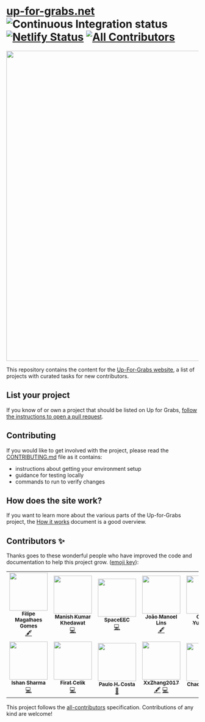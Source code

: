 [up-for-grabs.net](https://up-for-grabs.net/)
![Continuous Integration status](https://github.com/up-for-grabs/up-for-grabs.net/workflows/Continuous%20Integration/badge.svg)
[![Netlify Status](https://api.netlify.com/api/v1/badges/0ee7bf9f-1aed-465b-8e9e-01de009a8a7e/deploy-status)](https://app.netlify.com/sites/up-for-grabs-test-bench/deploys)
[![All Contributors](https://img.shields.io/badge/all_contributors-11-orange.svg?style=flat-square)](#contributors)
================

<a href="https://up-for-grabs.net/"><img width="814" src="https://user-images.githubusercontent.com/359239/67390578-50f83a00-f573-11e9-835d-02eb9e019afb.png"></a>

This repository contains the content for the [Up-For-Grabs website](https://up-for-grabs.net/), a list of projects with curated tasks for new contributors.

## List your project

If you know of or own a project that should be listed on Up for Grabs,
[follow the instructions to open a pull request](docs/list-a-project.md).

## Contributing

If you would like to get involved with the project, please read the
[CONTRIBUTING.md](.github/CONTRIBUTING.md) file as it contains:

 - instructions about getting your environment setup
 - guidance for testing locally
 - commands to run to verify changes

## How does the site work?

If you want to learn more about the various parts of the Up-for-Grabs project,
the [How it works](docs/how-it-works.md) document is a good overview.

## Contributors ✨

Thanks goes to these wonderful people who have improved the code and documentation to help this project grow. ([emoji key](https://allcontributors.org/docs/en/emoji-key)):

<!-- ALL-CONTRIBUTORS-LIST:START - Do not remove or modify this section -->
<!-- prettier-ignore-start -->
<!-- markdownlint-disable -->
<table>
  <tr>
    <td align="center"><a href="https://github.com/filipe-gomes"><img src="https://avatars1.githubusercontent.com/u/42053052?v=4?s=100" width="100px;" alt=""/><br /><sub><b>Filipe Magalhaes Gomes</b></sub></a><br /><a href="#content-filipe-gomes" title="Content">🖋</a></td>
    <td align="center"><a href="https://mkkhedawat.github.io/"><img src="https://avatars2.githubusercontent.com/u/5137374?v=4?s=100" width="100px;" alt=""/><br /><sub><b>Manish Kumar Khedawat</b></sub></a><br /><a href="https://github.com/up-for-grabs/up-for-grabs.net/commits?author=mkkhedawat" title="Code">💻</a></td>
    <td align="center"><a href="https://github.com/SpaceEEC"><img src="https://avatars1.githubusercontent.com/u/24881032?v=4?s=100" width="100px;" alt=""/><br /><sub><b>SpaceEEC</b></sub></a><br /><a href="https://github.com/up-for-grabs/up-for-grabs.net/commits?author=SpaceEEC" title="Code">💻</a></td>
    <td align="center"><a href="http://www.joaomanoel.com.br"><img src="https://avatars0.githubusercontent.com/u/6238111?v=4?s=100" width="100px;" alt=""/><br /><sub><b>João Manoel Lins</b></sub></a><br /><a href="#content-JoaoManoel" title="Content">🖋</a></td>
    <td align="center"><a href="https://github.com/crystal-dawn"><img src="https://avatars3.githubusercontent.com/u/38540136?v=4?s=100" width="100px;" alt=""/><br /><sub><b>Crystal Yungwirth</b></sub></a><br /><a href="#content-crystal-dawn" title="Content">🖋</a></td>
    <td align="center"><a href="https://github.com/TeslaAdis"><img src="https://avatars1.githubusercontent.com/u/20220542?v=4?s=100" width="100px;" alt=""/><br /><sub><b>Adis Talic</b></sub></a><br /><a href="https://github.com/up-for-grabs/up-for-grabs.net/commits?author=TeslaAdis" title="Code">💻</a></td>
    <td align="center"><a href="https://github.com/AstroBoogie"><img src="https://avatars2.githubusercontent.com/u/18710598?v=4?s=100" width="100px;" alt=""/><br /><sub><b>Nathaniel Adams</b></sub></a><br /><a href="https://github.com/up-for-grabs/up-for-grabs.net/commits?author=AstroBoogie" title="Code">💻</a></td>
  </tr>
  <tr>
    <td align="center"><a href="http://ishan.co"><img src="https://avatars0.githubusercontent.com/u/1873271?v=4?s=100" width="100px;" alt=""/><br /><sub><b>Ishan Sharma</b></sub></a><br /><a href="https://github.com/up-for-grabs/up-for-grabs.net/commits?author=ishansharma" title="Code">💻</a></td>
    <td align="center"><a href="https://github.com/firfircelik"><img src="https://avatars0.githubusercontent.com/u/34511698?v=4?s=100" width="100px;" alt=""/><br /><sub><b>Firat Celik</b></sub></a><br /><a href="https://github.com/up-for-grabs/up-for-grabs.net/commits?author=firfircelik" title="Code">💻</a></td>
    <td align="center"><a href="https://github.com/phncosta"><img src="https://avatars0.githubusercontent.com/u/47827714?v=4?s=100" width="100px;" alt=""/><br /><sub><b>Paulo H. Costa</b></sub></a><br /><a href="https://github.com/up-for-grabs/up-for-grabs.net/commits?author=phncosta" title="Documentation">📖</a></td>
    <td align="center"><a href="https://github.com/XxZhang2017"><img src="https://avatars2.githubusercontent.com/u/26696836?v=4?s=100" width="100px;" alt=""/><br /><sub><b>XxZhang2017</b></sub></a><br /><a href="#content-XxZhang2017" title="Content">🖋</a> <a href="https://github.com/up-for-grabs/up-for-grabs.net/commits?author=XxZhang2017" title="Code">💻</a></td>
    <td align="center"><a href="https://chadwhitacre.com/"><img src="https://avatars2.githubusercontent.com/u/134455?v=4?s=100" width="100px;" alt=""/><br /><sub><b>Chad Whitacre</b></sub></a><br /><a href="https://github.com/up-for-grabs/up-for-grabs.net/commits?author=chadwhitacre" title="Documentation">📖</a></td>
    <td align="center"><a href="https://github.com/Jai2305"><img src="https://avatars.githubusercontent.com/u/47395196?v=4?s=100" width="100px;" alt=""/><br /><sub><b>Jai </b></sub></a><br /><a href="https://github.com/up-for-grabs/up-for-grabs.net/commits?author=Jai2305" title="Code">💻</a></td>
    <td align="center"><a href="https://github.com/jalaniz1"><img src="https://avatars.githubusercontent.com/u/1664815?v=4?s=100" width="100px;" alt=""/><br /><sub><b>James Alaniz</b></sub></a><br /><a href="https://github.com/up-for-grabs/up-for-grabs.net/commits?author=jalaniz1" title="Code">💻</a></td>
  </tr>
</table>

<!-- markdownlint-restore -->
<!-- prettier-ignore-end -->

<!-- ALL-CONTRIBUTORS-LIST:END -->

This project follows the [all-contributors](https://github.com/all-contributors/all-contributors) specification. Contributions of any kind are welcome!
